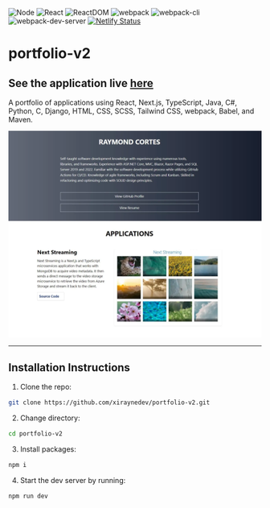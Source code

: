![Node](https://img.shields.io/badge/Node-18.4.0-brightgreen)
![React](https://img.shields.io/badge/React-18.2.0-blue)
![ReactDOM](https://img.shields.io/badge/ReactDOM-18.2.0-blue)
![webpack](https://img.shields.io/badge/webpack-5.69.0-blue)
![webpack-cli](https://img.shields.io/badge/webpack--cli-5.0.0-blue)
![webpack-dev-server](https://img.shields.io/badge/webpack--dev--server-4.7.4-blue)
[![Netlify Status](https://api.netlify.com/api/v1/badges/29dc97ec-bca5-4fd9-bd59-08d4194318ab/deploy-status)](https://app.netlify.com/sites/portfolio-apps/deploys)

# portfolio-v2

## See the application live [here](https://portfolio-apps.netlify.app/)

A portfolio of applications using React, Next.js, TypeScript, Java, C#, Python, C, Django, HTML, CSS, SCSS, Tailwind CSS, webpack, Babel, and Maven.

![application screenshot](application-screenshot.webp)

---

## Installation Instructions

1. Clone the repo:

```sh
git clone https://github.com/xiraynedev/portfolio-v2.git
```

2. Change directory:

```sh
cd portfolio-v2
```

3. Install packages:

```sh
npm i
```

4. Start the dev server by running:

```sh
npm run dev
```
